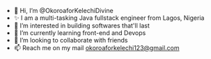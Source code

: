 - 👋 Hi, I’m @OkoroaforKelechiDivine
- ✨ I am a multi-tasking Java fullstack engineer from Lagos, Nigeria
- 👀 I’m interested in building softwares that'll last
- 🌱 I’m currently learning front-end and Devops
- 💞️ I’m looking to collaborate with friends
- 📫 Reach me on my mail okoroaforkelechi123@gmail.com

<!---
OkoroaforKelechiDivine/OkoroaforKelechiDivine is a ✨ special ✨ repository because its `README.md` (this file) appears on your GitHub profile.
You can click the Preview link to take a look at your changes.
--->
